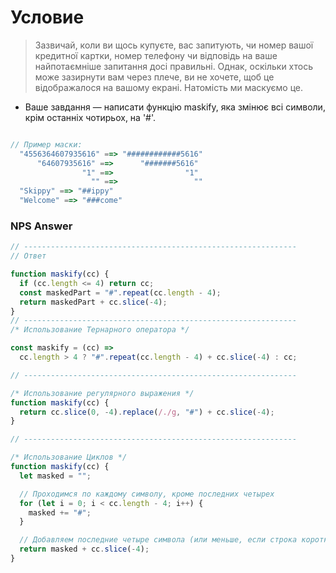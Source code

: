 # Условие

> Зазвичай, коли ви щось купуєте, вас запитують, чи номер вашої кредитної картки, номер телефону чи відповідь на ваше найпотаємніше запитання досі правильні. Однак, оскільки хтось може зазирнути вам через плече, ви не хочете, щоб це відображалося на вашому екрані. Натомість ми маскуємо це.

- Ваше завдання — написати функцію maskify, яка змінює всі символи, крім останніх чотирьох, на '#'.

```js

// Пример маски:
  "4556364607935616" ==> "############5616"
      "64607935616" ==>      "#######5616"
                "1" ==>                "1"
                  "" ==>                 ""
  "Skippy" ==> "##ippy"
  "Welcome" ==> "###come"

```

### NPS Answer

```js
// -------------------------------------------------------------
// Ответ

function maskify(cc) {
  if (cc.length <= 4) return cc;
  const maskedPart = "#".repeat(cc.length - 4);
  return maskedPart + cc.slice(-4);
}
// -------------------------------------------------------------
/* Использование Тернарного оператора */

const maskify = (cc) =>
  cc.length > 4 ? "#".repeat(cc.length - 4) + cc.slice(-4) : cc;

// -------------------------------------------------------------

/* Использование регулярного выражения */
function maskify(cc) {
  return cc.slice(0, -4).replace(/./g, "#") + cc.slice(-4);
}

// -------------------------------------------------------------

/* Использование Циклов */
function maskify(cc) {
  let masked = "";

  // Проходимся по каждому символу, кроме последних четырех
  for (let i = 0; i < cc.length - 4; i++) {
    masked += "#";
  }

  // Добавляем последние четыре символа (или меньше, если строка короткая)
  return masked + cc.slice(-4);
}
```
